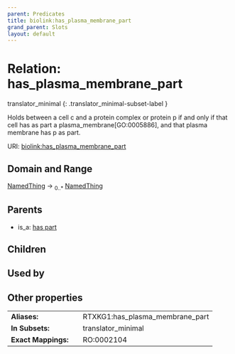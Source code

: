 ```yaml
---
parent: Predicates
title: biolink:has_plasma_membrane_part
grand_parent: Slots
layout: default
---
```


# Relation: has_plasma_membrane_part

translator_minimal
{: .translator_minimal-subset-label }


Holds between a cell c and a protein complex or protein p if and only if that cell has as part a plasma_membrane[GO:0005886], and that plasma membrane has p as part.

URI: [biolink:has_plasma_membrane_part](https://w3id.org/biolink/vocab/has_plasma_membrane_part)

## Domain and Range

[NamedThing](NamedThing.md) ->  <sub>0..\*</sub> [NamedThing](NamedThing.md)

## Parents

 *  is_a: [has part](has_part.md)

## Children


## Used by


## Other properties

|  |  |  |
| --- | --- | --- |
| **Aliases:** | | RTXKG1:has_plasma_membrane_part |
| **In Subsets:** | | translator_minimal |
| **Exact Mappings:** | | RO:0002104 |


